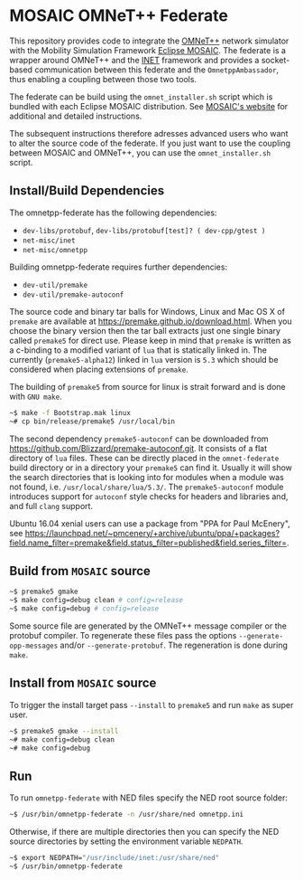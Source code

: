 # MOSAIC OMNeT++ Federate

This repository provides code to integrate the [OMNeT++](https://omnetpp.org/) network simulator with the Mobility Simulation Framework [Eclipse MOSAIC](https://github.com/eclipse/mosaic). The federate is a wrapper around OMNeT++ and the [INET](https://inet.omnetpp.org/) framework and provides a socket-based communication between this federate and the `OmnetppAmbassador`, thus enabling a coupling between those two tools.

The federate can be build using the `omnet_installer.sh` script which is bundled with each Eclipse MOSAIC distribution. See [MOSAIC's website](https://www.eclipse.org/mosaic/docs/simulators/network_simulator_omnetpp/) for additional and detailed instructions.

The subsequent instructions therefore adresses advanced users who want to alter the source code of the federate. If you just want to use the coupling between MOSAIC and OMNeT++, you can use the `omnet_installer.sh` script.

## Install/Build Dependencies

The omnetpp-federate has the following dependencies:

* `dev-libs/protobuf`, `dev-libs/protobuf[test]? ( dev-cpp/gtest )`
* `net-misc/inet`
* `net-misc/omnetpp`

Building omnetpp-federate requires further dependencies:

* `dev-util/premake` 
* `dev-util/premake-autoconf`

The source code and binary tar balls for Windows, Linux and Mac OS X of ```premake``` are available at https://premake.github.io/download.html.
When you choose the binary version then the tar ball extracts just one single binary called ```premake5``` for direct use. Please keep in mind that ```premake``` is
written as a c-binding to a modified variant of ```lua``` that is statically linked in. The currently (```premake5-alpha12```) linked in ```lua``` version is ```5.3``` which should be considered when placing extensions of ```premake```.

The building of ```premake5``` from source for linux is strait forward and is done with ```GNU make```.

```bash
~$ make -f Bootstrap.mak linux
~# cp bin/release/premake5 /usr/local/bin
```

The second dependency ```premake5-autoconf``` can be downloaded from https://github.com/Blizzard/premake-autoconf.git.
It consists of a flat directory of ```lua``` files. These can be directly placed in the ```omnet-federate``` build directory or
in a directory your ```premake5``` can find it. Usually it will show the search directories that is looking into for modules when a module was not found, i.e. ```/usr/local/share/lua/5.3/```. The ```premake5-autoconf``` module introduces support for ```autoconf``` style checks for headers and libraries and, and full ```clang``` support.

Ubuntu 16.04 xenial users can use a package from "PPA for Paul McEnery", see https://launchpad.net/~pmcenery/+archive/ubuntu/ppa/+packages?field.name_filter=premake&field.status_filter=published&field.series_filter=.


## Build from ```MOSAIC``` source

```bash
~$ premake5 gmake
~$ make config=debug clean # config=release
~$ make config=debug # config=release
```

Some source file are generated by the OMNeT++ message compiler or the protobuf compiler. To regenerate these files
pass the options ```--generate-opp-messages``` and/or ```--generate-protobuf```. The regeneration is done during ```make```.

## Install from ```MOSAIC``` source

To trigger the install target pass ```--install``` to ```premake5``` and run ```make``` as super user.

```bash
~$ premake5 gmake --install
~# make config=debug clean
~# make config=debug
```

## Run

To run ```omnetpp-federate``` with NED files specify the NED root source folder:

```bash
~$ /usr/bin/omnetpp-federate -n /usr/share/ned omnetpp.ini
```

Otherwise, if there are multiple directories then you can specify the NED source directories by setting the environment variable ```NEDPATH```.

```bash
~$ export NEDPATH="/usr/include/inet:/usr/share/ned"
~$ /usr/bin/omnetpp-federate
```
